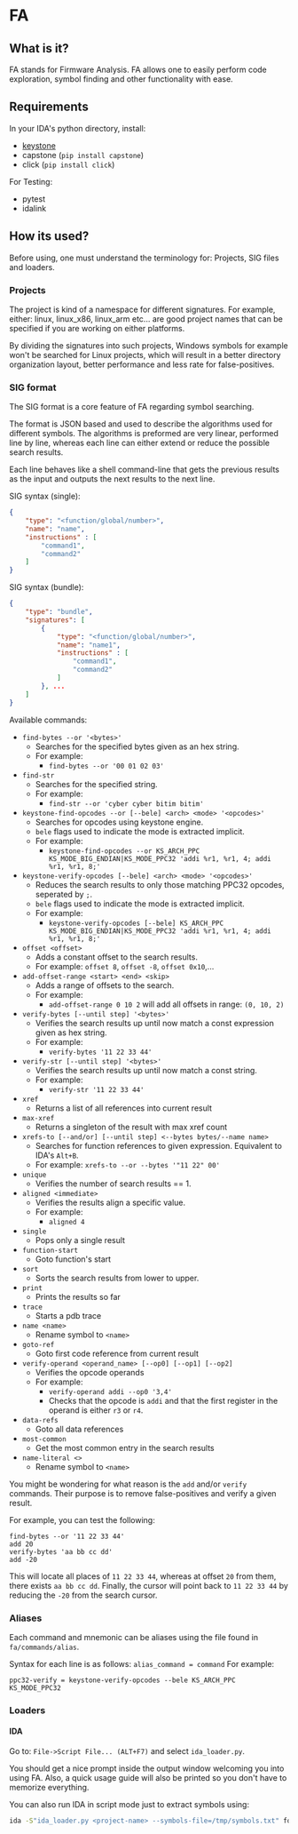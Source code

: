 # FA

## What is it?

FA stands for Firmware Analysis.
FA allows one to easily perform code exploration, symbol finding and 
other functionality with ease.

## Requirements

In your IDA's python directory, install:
* [keystone](http://www.keystone-engine.org/download/)
* capstone (`pip install capstone`)
* click (`pip install click`)

For Testing:
* pytest
* idalink

## How its used?

Before using, one must understand the terminology for: 
Projects, SIG files and loaders. 

### Projects

The project is kind of a namespace for different signatures.
For example, either: linux, linux_x86, linux_arm etc... are good 
project names that can be specified if you are working on either 
platforms. 

By dividing the signatures into such projects, Windows symbols for 
example won't be searched for Linux projects, which will result 
in a better directory organization layout, better performance and
less rate for false-positives. 

### SIG format

The SIG format is a core feature of FA regarding symbol searching.

The format is JSON based and used to describe the algorithms used for 
different symbols.
The algorithms is preformed are very linear, performed line by line, 
whereas each line can either extend or reduce the possible search
results.

Each line behaves like a shell command-line that gets the 
previous results as the input and outputs the next results
to the next line.

SIG syntax (single):
```json
{
    "type": "<function/global/number>",
    "name": "name",
    "instructions" : [
        "command1",
        "command2"
    ]
}
```
SIG syntax (bundle):
```json
{
    "type": "bundle",
    "signatures": [
        {
            "type": "<function/global/number>",
            "name": "name1",
            "instructions" : [
                "command1",
                "command2"
            ]
        }, ...
    ]
}
```

 
Available commands:

* `find-bytes --or '<bytes>'`
    * Searches for the specified bytes given as an hex string.
    * For example: 
        * `find-bytes --or '00 01 02 03'`
* `find-str`
    * Searches for the specified string.
    * For example: 
        * `find-str --or 'cyber cyber bitim bitim'`
* `keystone-find-opcodes --or [--bele] <arch> <mode> '<opcodes>'`
    * Searches for opcodes using keystone engine.
    * `bele` flags used to indicate the mode is extracted 
    implicit.
    * For example: 
        * `keystone-find-opcodes --or KS_ARCH_PPC KS_MODE_BIG_ENDIAN|KS_MODE_PPC32 'addi %r1, %r1, 4; addi %r1, %r1, 8;'`
* `keystone-verify-opcodes [--bele] <arch> <mode> '<opcodes>'`
    * Reduces the search results to only those matching 
    PPC32 opcodes, seperated by `;`.
    * `bele` flags used to indicate the mode is extracted 
    implicit.
    * For example: 
        * `keystone-verify-opcodes [--bele] KS_ARCH_PPC KS_MODE_BIG_ENDIAN|KS_MODE_PPC32 'addi %r1, %r1, 4; addi %r1, %r1, 8;'`    
* `offset <offset>`
    * Adds a constant offset to the search results.
    * For example: `offset 8`, `offset -8`, `offset 0x10`,...
* `add-offset-range <start> <end> <skip>`
    * Adds a range of offsets to the search.
    * For example: 
        * `add-offset-range 0 10 2` will add all offsets in range: `(0, 10, 2)`
* `verify-bytes [--until step] '<bytes>'`
    * Verifies the search results up until now match a const 
    expression given as hex string.
    * For example: 
        * `verify-bytes '11 22 33 44'`
* `verify-str [--until step] '<bytes>'`
    * Verifies the search results up until now match a const 
    string.
    * For example: 
        * `verify-str '11 22 33 44'`
* `xref`
    * Returns a list of all references into current result
* `max-xref`
    * Returns a singleton of the result with max xref count
* `xrefs-to [--and/or] [--until step] <--bytes bytes/--name name>`
    * Searches for function references to given expression.
     Equivalent to IDA's `Alt+B`.
    * For example: 
        `xrefs-to --or --bytes '"11 22" 00'`
* `unique`
    * Verifies the number of search results == 1.
* `aligned <immediate>`
    * Verifies the results align a specific value.
    * For example: 
        * `aligned 4`
* `single`
    * Pops only a single result
* `function-start`
    * Goto function's start
* `sort`
    * Sorts the search results from lower to upper.
* `print`
    * Prints the results so far
* `trace`
    * Starts a pdb trace
* `name <name>`
    * Rename symbol to `<name>`
* `goto-ref`
    * Goto first code reference from current result
* `verify-operand <operand_name> [--op0] [--op1] [--op2]`
    * Verifies the opcode operands
    * For example:
        * `verify-operand addi --op0 '3,4'`
        * Checks that the opcode is `addi` and that the first register in the operand
        is either `r3` or `r4`.
* `data-refs`
    * Goto all data references
* `most-common`
    * Get the most common entry in the search results
* `name-literal <>`
    * Rename symbol to `<name>`  

You might be wondering for what reason is the `add` and/or `verify` 
commands. Their purpose is to remove false-positives and verify 
a given result. 

For example, you can test the following:

```
find-bytes --or '11 22 33 44'
add 20
verify-bytes 'aa bb cc dd'
add -20
```

This will locate all places of `11 22 33 44`, whereas at offset `20`
from them, there exists `aa bb cc dd`. Finally, the cursor will point
back to `11 22 33 44` by reducing the `-20` from the search cursor. 


### Aliases

Each command and mnemonic can be aliases using the file 
found in `fa/commands/alias`.

Syntax for each line is as follows: `alias_command = command`
For example:
```
ppc32-verify = keystone-verify-opcodes --bele KS_ARCH_PPC KS_MODE_PPC32
```

### Loaders

#### IDA

Go to: `File->Script File... (ALT+F7)` and select `ida_loader.py`.

You should get a nice prompt inside the output window welcoming you
into using FA. Also, a quick usage guide will also be printed so you 
don't have to memorize everything.

You can also run IDA in script mode just to extract symbols using:

```sh
ida -S"ida_loader.py <project-name> --symbols-file=/tmp/symbols.txt" foo.idb
```

